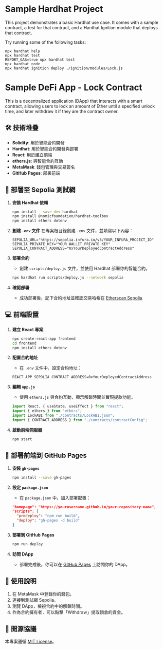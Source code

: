 # Sample Hardhat Project

This project demonstrates a basic Hardhat use case. It comes with a sample contract, a test for that contract, and a Hardhat Ignition module that deploys that contract.

Try running some of the following tasks:

```shell
npx hardhat help
npx hardhat test
REPORT_GAS=true npx hardhat test
npx hardhat node
npx hardhat ignition deploy ./ignition/modules/Lock.js
```
# Sample DeFi App - Lock Contract

This is a decentralized application (DApp) that interacts with a smart contract, allowing users to lock an amount of Ether until a specified unlock time, and later withdraw it if they are the contract owner.

## 🛠 技術堆疊

- **Solidity**: 用於智能合約開發
- **Hardhat**: 用於智能合約開發與部署
- **React**: 用於建立前端
- **ethers.js**: 與智能合約互動
- **MetaMask**: 錢包管理與交易簽名
- **GitHub Pages**: 部署前端

## 🚀 部署至 Sepolia 測試網

1. **安裝 Hardhat 依賴**
    ```bash
    npm install --save-dev hardhat
    npm install @nomicfoundation/hardhat-toolbox
    npm install ethers dotenv
    ```

2. **創建 `.env` 文件**
    在專案根目錄創建 `.env` 文件，並填寫以下內容：
    ```env
    SEPOLIA_URL="https://sepolia.infura.io/v3/YOUR_INFURA_PROJECT_ID"
    SEPOLIA_PRIVATE_KEY="YOUR_WALLET_PRIVATE_KEY"
    SEPOLIA_CONTRACT_ADDRESS="0xYourDeployedContractAddress"
    ```

3. **部署合約**
    - 創建 `scripts/deploy.js` 文件，並使用 Hardhat 部署你的智能合約。
    ```bash
    npx hardhat run scripts/deploy.js --network sepolia
    ```

4. **確認部署**
    - 成功部署後，記下合約地址並確認交易哈希在 [Etherscan Sepolia](https://sepolia.etherscan.io/).

## 💻 前端設置

1. **建立 React 專案**
    ```bash
    npx create-react-app frontend
    cd frontend
    npm install ethers dotenv
    ```

2. **配置合約地址**
    - 在 `.env` 文件中，設定合約地址：
    ```env
    REACT_APP_SEPOLIA_CONTRACT_ADDRESS=0xYourDeployedContractAddress
    ```

3. **編輯 `App.js`**
    - 使用 `ethers.js` 與合約互動，顯示解鎖時間並實現提款功能。
    
    ```javascript
    import React, { useState, useEffect } from "react";
    import { ethers } from "ethers";
    import LockABI from "./contracts/LockABI.json";
    import { CONTRACT_ADDRESS } from "./contracts/contractConfig";
    ```

4. **啟動前端伺服器**
    ```bash
    npm start
    ```

## 🚢 部署前端到 GitHub Pages

1. **安裝 `gh-pages`**
    ```bash
    npm install --save gh-pages
    ```

2. **設定 `package.json`**
    - 在 `package.json` 中，加入部署配置：
    ```json
    "homepage": "https://yourusername.github.io/your-repository-name",
    "scripts": {
      "predeploy": "npm run build",
      "deploy": "gh-pages -d build"
    }
    ```

3. **部署到 GitHub Pages**
    ```bash
    npm run deploy
    ```

4. **訪問 DApp**
    - 部署完成後，你可以在 [GitHub Pages](https://yourusername.github.io/your-repository-name) 上訪問你的 DApp。

## 📝 使用說明

1. 在 MetaMask 中登錄你的錢包。
2. 連接到測試網 Sepolia。
3. 瀏覽 DApp，檢視合約中的解鎖時間。
4. 作為合約擁有者，可以點擊「Withdraw」提取鎖倉的資金。

## 📜 開源協議

本專案遵循 [MIT License](https://opensource.org/licenses/MIT)。


